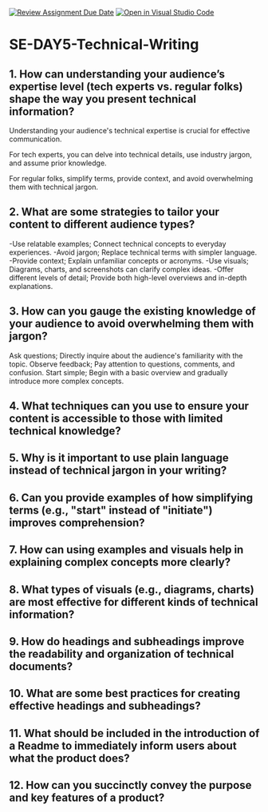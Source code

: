 [![Review Assignment Due Date](https://classroom.github.com/assets/deadline-readme-button-22041afd0340ce965d47ae6ef1cefeee28c7c493a6346c4f15d667ab976d596c.svg)](https://classroom.github.com/a/zsAR-pyY)
[![Open in Visual Studio Code](https://classroom.github.com/assets/open-in-vscode-2e0aaae1b6195c2367325f4f02e2d04e9abb55f0b24a779b69b11b9e10269abc.svg)](https://classroom.github.com/online_ide?assignment_repo_id=18867233&assignment_repo_type=AssignmentRepo)
# SE-DAY5-Technical-Writing
## 1. How can understanding your audience’s expertise level (tech experts vs. regular folks) shape the way you present technical information?
Understanding your audience's technical expertise is crucial for effective communication. 

For tech experts, you can delve into technical details, use industry jargon, and assume prior knowledge. 

For regular folks, simplify terms, provide context, and avoid overwhelming them with technical jargon.

## 2. What are some strategies to tailor your content to different audience types?
-Use relatable examples; Connect technical concepts to everyday experiences.
-Avoid jargon; Replace technical terms with simpler language.
-Provide context; Explain unfamiliar concepts or acronyms.
-Use visuals; Diagrams, charts, and screenshots can clarify complex ideas.
-Offer different levels of detail; Provide both high-level overviews and in-depth explanations.

## 3. How can you gauge the existing knowledge of your audience to avoid overwhelming them with jargon?
Ask questions; Directly inquire about the audience's familiarity with the topic.
Observe feedback; Pay attention to questions, comments, and confusion.
Start simple; Begin with a basic overview and gradually introduce more complex concepts.

## 4. What techniques can you use to ensure your content is accessible to those with limited technical knowledge?
## 5. Why is it important to use plain language instead of technical jargon in your writing?
## 6. Can you provide examples of how simplifying terms (e.g., "start" instead of "initiate") improves comprehension?
## 7. How can using examples and visuals help in explaining complex concepts more clearly?
## 8. What types of visuals (e.g., diagrams, charts) are most effective for different kinds of technical information?
## 9. How do headings and subheadings improve the readability and organization of technical documents?
## 10. What are some best practices for creating effective headings and subheadings?
## 11. What should be included in the introduction of a Readme to immediately inform users about what the product does?
## 12. How can you succinctly convey the purpose and key features of a product?
